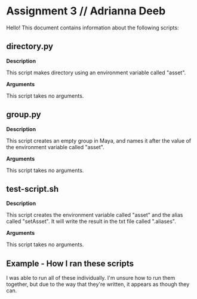 # Assignment 3 // Adrianna Deeb

Hello! This document contains information about the following scripts:


## directory.py

**Description**

This script makes directory using an environment variable called "asset".


**Arguments**

This script takes no arguments.


## group.py

**Description**

This script creates an empty group in Maya, and names it after the value of the environment variable called "asset".


**Arguments**

This script takes no arguments.

## test-script.sh
**Description**

This script creates the environment variable called "asset" and the alias called "setAsset". It will write the result in the txt file called ".aliases".

**Arguments**

This script takes no arguments.


## Example - How I ran these scripts

I was able to run all of these individually. I'm unsure how to run them together, but due to the way that they're written, it appears as though they can.
